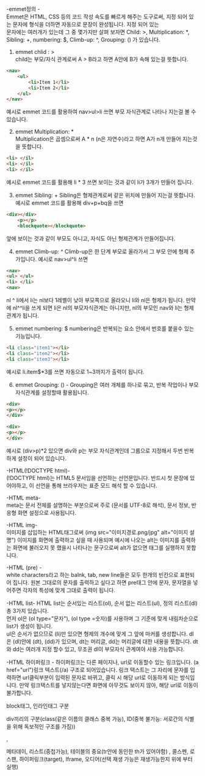 -emmet정의 -                                                                                                                                            
Emmet은 HTML, CSS 등의 코드 작성 속도를 빠르게 해주는 도구로써, 지정 되어 있는 문자에 형식을 더하면 자동으로 문장이 완성됩니다. 지정 되어 있는                                         
문자에는 여러개가 있는데 그 중 몇가지만 살펴 보자면 Child: >, Multiplication: *, Sibling: +, numbering: $, Climb-up: ^, Grouping: () 가 있습니다.                                 
                                                                                                                                                                                            
1) emmet chlid : >                                                                                                                                                         
child는 부모/자식 관계로써 A > B라고 하면 A안에 B가 속해 있는걸 뜻합니다.                                                                                                                                                                                                                      
```html
<nav>
    <ul>
        <li>Item 1</li>
        <li>Item 2</li>
    </ul>
</nav>
```
예시로 emmet 코드를 활용하여 nav>ul>li 쓰면 부모 자식관계로 나타나 지는걸 볼 수 있습니다.                                                          
                                                                                                                                   
2) emmet Multiplication: *                                                                                                        
 Multiplication은 곱셈으로써 A * n (n은 자연수)라고 하면 A가 n개 만들어 지는것을 뜻합니다.                                                                              
```html
<li> </il> 
<li> </il> 
<li> </il>
```    
예시로 emmet 코드를 활용해 li * 3 쓰면 보이는 것과 같이 li가 3개가 만들어 집니다.                          

3) emmet Sibling: + 
Sibling은 형제관계로써 같은 위치에 만들어 지는걸 뜻합니다.
예시로 emmet 코드를 활용해 div+p+bq을 쓰면
```html
<div></div>
    <p></p>
    <blockquote></blockquote>
```
앞에 보이는 것과 같이 부모도 아니고, 자식도 아닌 형제관계가 만들어집니다. 

4) emmet Climb-up: ^ 
Climb-up은 한 단계 부모로 올라가서 그 부모 안에 형제 추가입니다.
예시로 nav>ul^li 쓰면
```html
<nav> 
<ul> </ul> 
<li> </li>
<nav>
```
nl ^ li에서 li는 nl보다 1레벨이 낮아 부모쪽으로 올라오니 li와 nl은 형제가 됩니다.
만약에 nl^^li을 쓰게 되면 li은 nl의 부모자식관계는 아니지만, nl의 부모인 nav와 li는 형제관계가 됩니다.

5) emmet numbering: $ 
numbering은 반복되는 요소 안에서 번호를 붙을수 있는 기능입니다.
```html
<li class="item1"></li>
<li class="item2"></li>
<li class="item3"></li>
```
예시로 li.item$*3를 쓰면 자동으로 1~3까지가 출력이 됩니다.

6) emmet Grouping: () - 
Grouping은 여러 개체를 하나로 묶고, 반복 작업이나 부모자식관계를 설정할때 활용됩니다.
```html
<div>
<p></p>
</div>
    
<div>
<p></p>
</div>
```
예시로 (div>p)*2 있으면 div와 p는 부모 자식관계인데 그룹으로 지정해서 두번 반복하게 설정이 되어 있습니다.                                                                       
                                                                                                             
-HTML(!DOCTYPE html)-                                                                                                                                                                                     
(!DOCTYPE html)는 HTML5 문서임을 선언하는 선언문입니다. 반드시 첫 문장에 있어야하고, 이 선언을 통해 브라우저는 표준 모드 해석 할 수 있습니다.                                                     

-HTML meta-                                                                                                                                 
meta는 문서 전체를 설명하는 부분으로써 주로 <meta charset="UTF-8">(문서를 UTF-8로 해석), 문서 정보, 반응형 화면 설정으로 사용됩니다.                                                           
                                                                                                                                                                     
-HTML img-                                                                                                                                                 
이미지를 삽입하는 HTML태그로써 (img src="이미지경로.png/jpg" alt="이미지 설명") 이미지를 화면에 출력하고 싶을 때 사용되며 예시에 나오는 alt는 이미지를 출력하는 화면에 불러오지 못 했을시 나타나는 문구으로써 alt가 없으면 태그를 실행하지 못합니다. 
                                                                                                                                                                       
-HTML (pre) -  
white characters라고 하는 balnk, tab, new line들은 모두 한개의 빈칸으로 표현되어 집니다. 원본 그대로의 문자를 출력하고 싶다고 하면 pre태그 안에 문자, 문자열을 넣어주면 각자의 특성에 맞게 그대로 출력이 됩니다. 

-HTML list-
HTML list는 순서있는 리스트(ol), 순서 없는 리스트(ul), 정의 리스트(dl) 총 3가지 있습니다.                                                                    
먼저 ol은 (ol type="문자"), (ol type =숫자)를 사용하며 그 기준에 맞게 내림차순으로 list가 생성이 됩니다.                                                                                                                   
ul은 순서가 없으므로 (li)만 있으면 형제의 개수에 맞게 그 앞에 마커를 생성합니다.
dl은 (dl)안에 (dt), (dd)가 있으며, dt는 머리글, dd는 머리글에 대한 내용을 뜻합니다. dt와 dd는 여러개 지정 할수 있고, 무조권 dl이 부모자식 관계여야 사용 가능합니다.                                           

-HTML 하이퍼링크 -
하이퍼링크는 다른 페이지나, url로 이동할수 있는 링크입니다. (a href="url")링크 텍스트(/a) 구조로 되어있습니다. 링크 택스트는 그 자리에 문자를 입력하면 url클릭부분이 입력된 문자로 바뀌고, 클릭 시 해당 url로 이동하게 되는 방식입니다.
만약 링크택스트를 넣지않는다면 화면에 아무것도 보이지 않아, 해당 url로 이동이 불가합니다. 

  block태그, 인라인태그 구분

  div끼리의 구분(class(같은 이름의 클래스 중복 가능), ID(중복 불가능: 서로간의 식별을 위해 독보적인 구조를 가짐))      
  <div class = "A"> </div>     , <span id = "A"> </span>

  메타데이, 리스트(중첩가능), 
  테이블의 중요(tr안에 동인한 th가 있어야함) , 콜스펜, 로스팬, 하이퍼링크(target), Iframe, 오디어(선택 재생 가능은 재생가능한지 위에 부터 실행)
  
  

